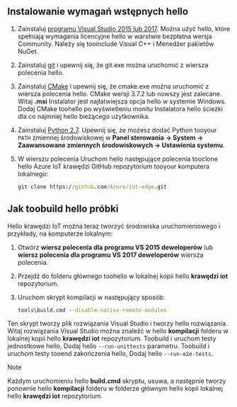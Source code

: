 ## <a name="install-hello-prerequisites"></a>Instalowanie wymagań wstępnych hello

1. Zainstaluj [programu Visual Studio 2015 lub 2017](https://www.visualstudio.com). Można użyć hello, które spełniają wymagania licencyjne hello w warstwie bezpłatna wersja Community. Należy się tooinclude Visual C++ i Menedżer pakietów NuGet.

1. Zainstaluj [git](http://www.git-scm.com) i upewnij się, że git.exe można uruchomić z wiersza polecenia hello.

1. Zainstaluj [CMake](https://cmake.org/download/) i upewnij się, że cmake.exe można uruchomić z wiersza polecenia hello. CMake wersji 3.7.2 lub nowszy jest zalecane. Witaj **.msi** Instalator jest najłatwiejsza opcja hello w systemie Windows. Dodaj CMake toohello po wyświetleniu monitu Instalatora hello ścieżki dla co najmniej hello bieżącego użytkownika.

1. Zainstaluj [Python 2.7](https://www.python.org/downloads/release/python-27). Upewnij się, że możesz dodać Python tooyour `PATH` zmiennej środowiskowej w **Panel sterowania -> System -> Zaawansowane zmiennych środowiskowych -> Ustawienia systemu**.

1. W wierszu polecenia Uruchom hello następujące polecenia tooclone hello Azure IoT krawędzi GitHub repozytorium tooyour komputera lokalnego:

    ```cmd
    git clone https://github.com/Azure/iot-edge.git
    ```

## <a name="how-toobuild-hello-sample"></a>Jak toobuild hello próbki

Hello krawędzi IoT można teraz tworzyć środowiska uruchomieniowego i przykłady, na komputerze lokalnym:

1. Otwórz **wiersz polecenia dla programu VS 2015 deweloperów** lub **wiersz polecenia dla programu VS 2017 deweloperów** wiersza polecenia.

1. Przejdź do folderu głównego toohello w lokalnej kopii hello **krawędzi iot** repozytorium.

1. Uruchom skrypt kompilacji w następujący sposób:

    ```cmd
    tools\build.cmd --disable-native-remote-modules
    ```

Ten skrypt tworzy plik rozwiązania Visual Studio i tworzy hello rozwiązania. Witaj rozwiązania Visual Studio można znaleźć w hello **kompilacji** folderu w lokalnej kopii hello **krawędzi iot** repozytorium. Toobuild i uruchom testy jednostkowe hello, Dodaj hello `--run-unittests` parametru. Toobuild i uruchom testy tooend zakończenia hello, Dodaj hello `--run-e2e-tests`.

> [!NOTE]
> Każdym uruchomieniu hello **build.cmd** skryptu, usuwa, a następnie tworzy ponownie hello **kompilacji** folderu w folderze głównym hello kopii lokalnej hello **krawędzi iot** repozytorium.
